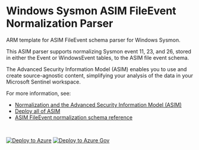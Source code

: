 # Windows Sysmon ASIM FileEvent Normalization Parser

ARM template for ASIM FileEvent schema parser for Windows Sysmon.

This ASIM parser supports normalizing Sysmon event 11, 23, and 26, stored in either the Event or WindowsEvent tables, to the ASIM file event schema.

The Advanced Security Information Model (ASIM) enables you to use and create source-agnostic content, simplifying your analysis of the data in your Microsoft Sentinel workspace.

For more information, see:

- [Normalization and the Advanced Security Information Model (ASIM)](https://aka.ms/AboutASIM)
- [Deploy all of ASIM](https://aka.ms/DeployASIM)
- [ASIM FileEvent normalization schema reference](https://aka.ms/ASimFileEventDoc)

<br>

[![Deploy to Azure](https://aka.ms/deploytoazurebutton)](https://portal.azure.com/#create/Microsoft.Template/uri/https%3A%2F%2Fraw.githubusercontent.com%2FAzure%2FAzure-Sentinel%2Fmaster%2FParsers%2FASimFileEvent%2FARM%2FASimFileEventMicrosoftSysmon%2FASimFileEventMicrosoftSysmon.json) [![Deploy to Azure Gov](https://aka.ms/deploytoazuregovbutton)](https://portal.azure.us/#create/Microsoft.Template/uri/https%3A%2F%2Fraw.githubusercontent.com%2FAzure%2FAzure-Sentinel%2Fmaster%2FParsers%2FASimFileEvent%2FARM%2FASimFileEventMicrosoftSysmon%2FASimFileEventMicrosoftSysmon.json)
